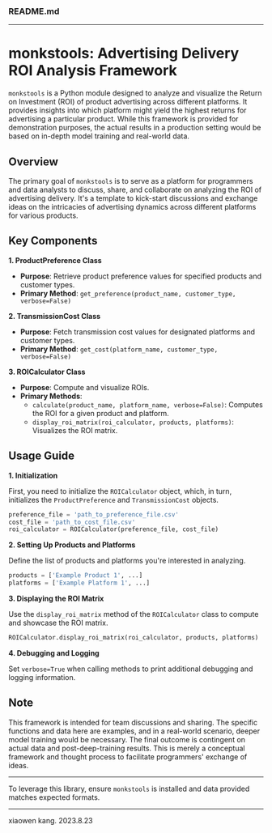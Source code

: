 ### README.md

---

# monkstools: Advertising Delivery ROI Analysis Framework

`monkstools` is a Python module designed to analyze and visualize the Return on Investment (ROI) of product advertising across different platforms. It provides insights into which platform might yield the highest returns for advertising a particular product. While this framework is provided for demonstration purposes, the actual results in a production setting would be based on in-depth model training and real-world data.

## Overview

The primary goal of `monkstools` is to serve as a platform for programmers and data analysts to discuss, share, and collaborate on analyzing the ROI of advertising delivery. It's a template to kick-start discussions and exchange ideas on the intricacies of advertising dynamics across different platforms for various products.

## Key Components

**1. ProductPreference Class**
- **Purpose**: Retrieve product preference values for specified products and customer types.
- **Primary Method**: `get_preference(product_name, customer_type, verbose=False)`

**2. TransmissionCost Class**
- **Purpose**: Fetch transmission cost values for designated platforms and customer types.
- **Primary Method**: `get_cost(platform_name, customer_type, verbose=False)`

**3. ROICalculator Class**
- **Purpose**: Compute and visualize ROIs.
- **Primary Methods**:
  - `calculate(product_name, platform_name, verbose=False)`: Computes the ROI for a given product and platform.
  - `display_roi_matrix(roi_calculator, products, platforms)`: Visualizes the ROI matrix.

## Usage Guide

**1. Initialization**

   First, you need to initialize the `ROICalculator` object, which, in turn, initializes the `ProductPreference` and `TransmissionCost` objects.
   
   ```python
   preference_file = 'path_to_preference_file.csv'
   cost_file = 'path_to_cost_file.csv'
   roi_calculator = ROICalculator(preference_file, cost_file)
   ```

**2. Setting Up Products and Platforms**

   Define the list of products and platforms you're interested in analyzing.

   ```python
   products = ['Example Product 1', ...]  
   platforms = ['Example Platform 1', ...] 
   ```

**3. Displaying the ROI Matrix**

   Use the `display_roi_matrix` method of the `ROICalculator` class to compute and showcase the ROI matrix.

   ```python
   ROICalculator.display_roi_matrix(roi_calculator, products, platforms)
   ```

**4. Debugging and Logging**

   Set `verbose=True` when calling methods to print additional debugging and logging information.

## Note

This framework is intended for team discussions and sharing. The specific functions and data here are examples, and in a real-world scenario, deeper model training would be necessary. The final outcome is contingent on actual data and post-deep-training results. This is merely a conceptual framework and thought process to facilitate programmers' exchange of ideas.

---

To leverage this library, ensure `monkstools` is installed and data provided matches expected formats.

---

xiaowen kang. 2023.8.23